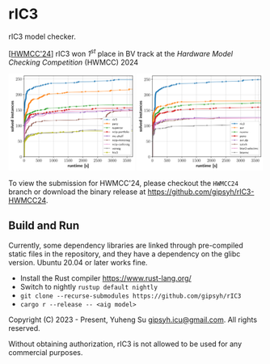 # rIC3

rIC3 model checker.

[[HWMCC'24](https://hwmcc.github.io/2024/)] rIC3 won *1<sup>st</sup>* place in BV track at the *Hardware Model Checking Competition* (HWMCC) 2024
<p align="center">
	<img width="250" height="auto" src="./images/hwmcc24_aiger.png" style="display:inline-block;">
	<img width="250" height="auto" src="./images/hwmcc24_btor2_bv.png" style="display:inline-block;">
</p>

To view the submission for HWMCC'24, please checkout the `HWMCC24` branch or download the binary release at https://github.com/gipsyh/rIC3-HWMCC24.

## Build and Run
Currently, some dependency libraries are linked through pre-compiled static files in the repository, and they have a dependency on the glibc version. Ubuntu 20.04 or later works fine.

- Install the Rust compiler https://www.rust-lang.org/
- Switch to nightly ````rustup default nightly````
- ````git clone --recurse-submodules https://github.com/gipsyh/rIC3````
- ````cargo r --release -- <aig model>````

Copyright (C) 2023 - Present, Yuheng Su <gipsyh.icu@gmail.com>. All rights reserved.

Without obtaining authorization, rIC3 is not allowed to be used for any commercial purposes.
